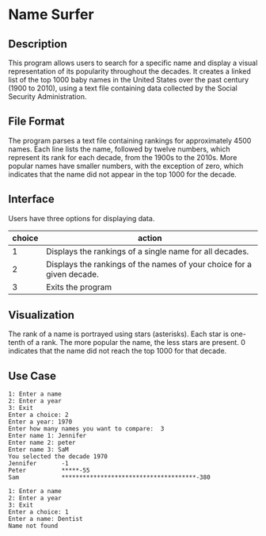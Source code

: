 # Name Surfer
## Description
This program allows users to search for a specific name and display a visual representation of its popularity throughout the decades. 
It creates a linked list of the top 1000 baby names in the United States over the past century (1900 to 2010), using a text file 
containing data collected by the Social Security Administration.

## File Format
The program parses a text file containing rankings for approximately 4500 names. Each line lists the name, followed by twelve numbers, 
which represent its rank for each decade, from the 1900s to the 2010s. More popular names have smaller numbers, with the exception of
zero, which indicates that the name did not appear in the top 1000 for the decade. 

## Interface
Users have three options for displaying data. 

|choice|action|
|---|---|
1 |Displays the rankings of a single name for all decades.
2|Displays the rankings of the names of your choice for a given decade.
3|Exits the program|


## Visualization
The rank of a name is portrayed using stars (asterisks). Each star is one-tenth of a rank. The more popular the name, the less stars 
are present. 0 indicates that the name did not reach the top 1000 for that decade.

## Use Case
```
1: Enter a name
2: Enter a year
3: Exit
Enter a choice: 2
Enter a year: 1970
Enter how many names you want to compare:  3
Enter name 1: Jennifer
Enter name 2: peter
Enter name 3: SaM
You selected the decade 1970
Jennifer       -1
Peter          *****-55
Sam            **************************************-380
 
1: Enter a name
2: Enter a year
3: Exit
Enter a choice: 1
Enter a name: Dentist
Name not found
```

